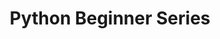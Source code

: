 ---
title: Python Beginner Series
permalink: /python_series_beginner/
description: Python Beginner series is made specially for the people who are
  getting started with Python.
series_unique_code: "python_series_beginner"
layout: series
---